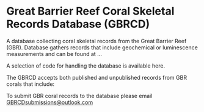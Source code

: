 # Great Barrier Reef Coral Skeletal Records Database (GBRCD)
A database collecting coral skeletal records from the Great Barrier Reef (GBR). Database gathers records that include geochemical or luminescence measurements and can be found at ...

A selection of code for handling the database is available here.


The GBRCD accepts both published and unpublished records from GBR corals that include:


To submit GBR coral records to the database please email GBRCDsubmissions@outlook.com

